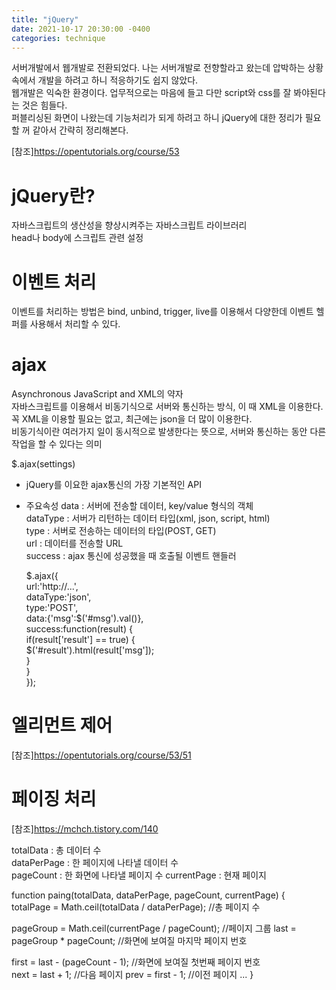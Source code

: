 ```yaml
---
title: "jQuery"
date: 2021-10-17 20:30:00 -0400
categories: technique
---
```

서버개발에서 웹개발로 전환되었다. 나는 서버개발로 전향할라고 왔는데 압박하는 상황 속에서 개발을 하려고 하니 적응하기도 쉽지 않았다.   
웹개발은 익숙한 환경이다. 업무적으로는 마음에 들고 다만 script와 css를 잘 봐야된다는 것은 힘들다.   
퍼블리싱된 화면이 나왔는데 기능처리가 되게 하려고 하니 jQuery에 대한 정리가 필요할 꺼 같아서 간략히 정리해본다.   

[참조]<https://opentutorials.org/course/53>   

# jQuery란?     
자바스크립트의 생산성을 향상시켜주는 자바스크립트 라이브러리   
head나 body에 스크립트 관련 설정   
<script type="text/javascript" src="https://ajax.googleapis.com/ajax/libs/jquery/1.6.2/jquery.min.js"></script>   

# 이벤트 처리
이벤트를 처리하는 방법은 bind, unbind, trigger, live를 이용해서 다양한데 이벤트 헬퍼를 사용해서 처리할 수 있다.   
<script type="text/javascript">   
  function clickHandler(e) {   
       alert('thank you');   
  }   
  $(document).ready(function() {   
       $('#click_me').click(clickHandler);   
       $('#remove_event').click(function(e) {   
           $('#click_me').unbind('click', clickHandler);   
       });   
       $('#trigger_event').click(function(e) {   
           $('#click_me').trigger('click');   
       });   
  })   
</script>   

# ajax   
Asynchronous JavaScript and XML의 약자   
자바스크립트를 이용해서 비동기식으로 서버와 통신하는 방식, 이 때 XML을 이용한다.   
꼭 XML을 이용할 필요는 없고, 최근에는 json을 더 많이 이용한다.   
비동기식이란 여러가지 일이 동시적으로 발생한다는 뜻으로, 서버와 통신하는 동안 다른 작업을 할 수 있다는 의미   

$.ajax(settings)   
- jQuery를 이요한 ajax통신의 가장 기본적인 API   
- 주요속성
   data : 서버에 전송할 데이터, key/value 형식의 객체   
   dataType : 서버가 리턴하는 데이터 타입(xml, json, script, html)   
   type : 서버로 전송하는 데이터의 타입(POST, GET)   
   url : 데이터를 전송할 URL   
   success : ajax 통신에 성공했을 때 호출될 이벤트 핸들러   
   
   $.ajax({   
       url:'http://...',   
       dataType:'json',   
       type:'POST',   
       data:{'msg':$('#msg').val()},   
       success:function(result) {   
           if(result['result'] == true) {   
              $('#result').html(result['msg']);   
           }   
        }   
   });   
   
# 엘리먼트 제어
[참조]<https://opentutorials.org/course/53/51>

# 페이징 처리
[참조]<https://mchch.tistory.com/140>   

totalData : 총 데이터 수   
dataPerPage : 한 페이지에 나타낼 데이터 수   
pageCount : 한 화면에 나타낼 페이지 수
currentPage : 현재 페이지   

function paing(totalData, dataPerPage, pageCount, currentPage) {   
  totalPage = Math.ceil(totalData / dataPerPage); //총 페이지 수   
  
  pageGroup = Math.ceil(currentPage / pageCount);   //페이지 그룹
  last = pageGroup * pageCount;   //화면에 보여질 마지막 페이지 번호  
  
  first = last - (pageCount - 1); //화면에 보여질 첫번째 페이지 번호   
  next = last + 1;   //다음 페이지
  prev = first - 1;  //이전 페이지
  ...
}   
